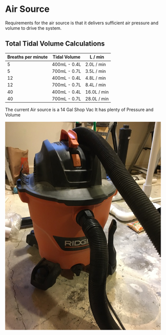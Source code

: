 # Air Source

Requirements for the air source is that it delivers sufficient air pressure and
volume to drive the system.

## Total Tidal Volume Calculations

| Breaths per minute  | Tidal Volume  | L / min |
|-----|---------|---------|
| 5  | 400mL - 0.4L | 2.0L / min |
| 5  | 700mL - 0.7L | 3.5L / min |
| 12 | 400mL - 0.4L | 4.8L / min |
| 12 | 700mL - 0.7L | 8.4L / min |
| 40 | 400mL - 0.4L | 16.0L / min|
| 40 | 700mL - 0.7L | 28.0L / min|


The current Air source is a 14 Gal Shop Vac It has plenty of Pressure and Volume

![Shop Vac](System/AirSource/ShopVac.jpg)
